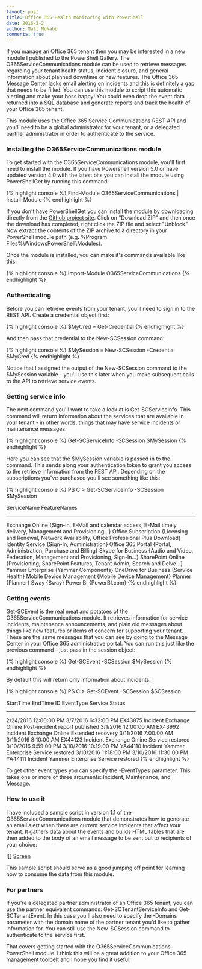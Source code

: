 ```yaml
---
layout: post
title: Office 365 Health Monitoring with PowerShell
date: 2016-2-2
author: Matt McNabb
comments: true
---
```


[Github]: http://github.com/mattmcnabb/O365ServiceCommunications
[Screen]: /assets/media/SampleMessage.png
[ServiceInfo]: /assets/media/SCServiceInfo.png
[Event]: /assets/media/SCEvent.png

If you manage an Office 365 tenant then you may be interested in a new module I published to the PowerShell Gallery. The O365ServiceCommunications module can be used to retrieve messages regarding your tenant health status, incident closure, and general information about planned downtime or new features. The Office 365 Message Center lacks email alerting on incidents and this is definitely a gap that needs to be filled. You can use this module to script this automatic alerting and make your boss happy! You could even drop the event data returned into a SQL database and generate reports and track the health of your Office 365 tenant.

This module uses the Office 365 Service Communications REST API and you'll need to be a global administrator for your tenant, or a delegated partner administrator in order to authenticate to the service.

### Installing the O365ServiceCommunications module

To get started with the O365ServiceCommunications module, you'll first need to install the module. If you have Powershell version 5.0 or have updated version 4.0 with the latest bits you can install the module using PowerShellGet by running this command:

{% highlight console %}
Find-Module O365ServiceCommunications | Install-Module
{% endhighlight %}

If you don't have PowerShellGet you can install the module by downloading directly from the [Github project site][Github]. Click on "Download ZIP" and then once the download has completed, right click the ZIP file and select "Unblock." Now extract the contents of the ZIP archive to a directory in your PowerShell module path (e.g. %Program Files%\WindowsPowerShell\Modules).

Once the module is installed, you can make it's commands available like this:

{% highlight console %}
Import-Module O365ServiceCommunications
{% endhighlight %}

### Authenticating

Before you can retrieve events from your tenant, you'll need to sign in to the REST API. Create a credential object first:

{% highlight console %}
$MyCred = Get-Credential
{% endhighlight %}

And then pass that credential to the New-SCSession command:

{% highlight console %}
$MySession = New-SCSession -Credential $MyCred
{% endhighlight %}

Notice that I assigned the output of the New-SCSession command to the $MySession variable - you'll use this later when you make subsequent calls to the API to retrieve service events.

### Getting service info

The next command you'll want to take a look at is Get-SCServiceInfo. This command will return information about the services that are available in your tenant - in other words, things that may have service incidents or maintenance messages.

{% highlight console %}
Get-SCServiceInfo -SCSession $MySession
{% endhighlight %}

Here you can see that the $MySession variable is passed in to the command. This sends along your authentication token to grant you access to the retrieve information from the REST API. Depending on the subscriptions you've purchased you'll see something like this:

{% highlight console %}
PS C:\> Get-SCServiceInfo -SCSession $MySession

ServiceName              FeatureNames
-----------              ------------
Exchange Online          {Sign-in, E-Mail and calendar access, E-Mail timely delivery, Management and Provisioning...}
Office Subscription      {Licensing and Renewal, Network Availability, Office Professional Plus Download}
Identity Service         {Sign-In, Administration}
Office 365 Portal        {Portal, Administration, Purchase and Billing}
Skype for Business       {Audio and Video, Federation, Management and Provisioning, Sign-In...}
SharePoint Online        {Provisioning, SharePoint Features, Tenant Admin, Search and Delve...}
Yammer Enterprise        {Yammer Components}
OneDrive for Business    {Service Health}
Mobile Device Management {Mobile Device Management}
Planner                  {Planner}
Sway                     {Sway}
Power BI                 {PowerBI.com}
{% endhighlight %}

### Getting events

Get-SCEvent is the real meat and potatoes of the O365ServiceCommunications module. It retrieves information for service incidents, maintenance announcements, and plain old messages about things like new features or items of concern for supporting your tenant. These are the same messages that you can see by going to the Message Center in your Office 365 administrative portal. You can run this just like the previous command - just pass in the session object:

{% highlight console %}
Get-SCEvent -SCSession $MySession
{% endhighlight %}

By default this will return only information about incidents:

{% highlight console %}
PS C:\> Get-SCEvent -SCSession $SCSession

StartTime             EndTime               ID      EventType Service           Status
---------             -------               --      --------- -------           ------
2/24/2016 12:00:00 PM 3/7/2016 6:32:00 PM   EX43875 Incident  Exchange Online   Post-incident report published
3/1/2016 12:00:00 AM                        EX43992 Incident  Exchange Online   Extended recovery
3/11/2016 7:00:00 AM  3/11/2016 8:10:00 AM  EX44123 Incident  Exchange Online   Service restored
3/10/2016 9:59:00 PM  3/10/2016 10:19:00 PM YA44110 Incident  Yammer Enterprise Service restored
3/10/2016 11:18:00 PM 3/10/2016 11:30:00 PM YA44111 Incident  Yammer Enterprise Service restored
{% endhighlight %}

To get other event types you can specify the -EventTypes parameter. This takes one or more of three arguments: Incident, Maintenance, and Message.

### How to use it

I have included a sample script in version 1.1 of the O365ServiceCommunications module that demonstrates how to generate an email alert when there are current service incidents that affect your tenant. It gathers data about the events and builds HTML tables that are then added to the body of an email message to be sent out to recipients of your choice:

![] [Screen]

This sample script should serve as a good jumping off point for learning how to consume the data from this module.

### For partners

If you're a delegated partner administrator of an Office 365 tenant, you can use the partner equivalent commands: Get-SCTenantServiceInfo and Get-SCTenantEvent. In this case you'll also need to specify the -Domains parameter with the domain name of the partner tenant you'd like to gather information for. You can still use the New-SCSession command to authenticate to the service first.

That covers getting started with the O365ServiceCommunications PowerShell module. I think this will be a great addition to your Office 365 management toolbelt and I hope you find it useful!
